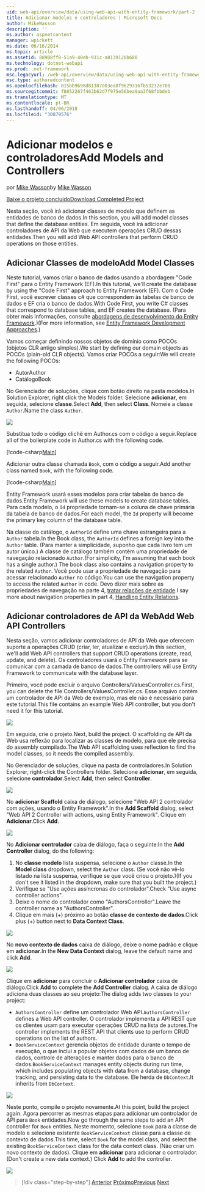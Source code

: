 ```yaml
---
uid: web-api/overview/data/using-web-api-with-entity-framework/part-2
title: Adicionar modelos e controladores | Microsoft Docs
author: MikeWasson
description: ''
ms.author: aspnetcontent
manager: wpickett
ms.date: 06/16/2014
ms.topic: article
ms.assetid: 88908ff8-51a9-40eb-931c-a8139128b680
ms.technology: dotnet-webapi
ms.prod: .net-framework
msc.legacyurl: /web-api/overview/data/using-web-api-with-entity-framework/part-2
msc.type: authoredcontent
ms.openlocfilehash: 015bb9698d81387d03ea8f9629316fb53232e708
ms.sourcegitcommit: f8852267f463b62d7f975e56bea9aa3f68fbbdeb
ms.translationtype: MT
ms.contentlocale: pt-BR
ms.lasthandoff: 04/06/2018
ms.locfileid: "30879576"
---
```

<a name="add-models-and-controllers"></a><span data-ttu-id="3dc2e-102">Adicionar modelos e controladores</span><span class="sxs-lookup"><span data-stu-id="3dc2e-102">Add Models and Controllers</span></span>
====================
<span data-ttu-id="3dc2e-103">por [Mike Wasson](https://github.com/MikeWasson)</span><span class="sxs-lookup"><span data-stu-id="3dc2e-103">by [Mike Wasson](https://github.com/MikeWasson)</span></span>

[<span data-ttu-id="3dc2e-104">Baixe o projeto concluído</span><span class="sxs-lookup"><span data-stu-id="3dc2e-104">Download Completed Project</span></span>](https://github.com/MikeWasson/BookService)

<span data-ttu-id="3dc2e-105">Nesta seção, você irá adicionar classes de modelo que definem as entidades de banco de dados.</span><span class="sxs-lookup"><span data-stu-id="3dc2e-105">In this section, you will add model classes that define the database entities.</span></span> <span data-ttu-id="3dc2e-106">Em seguida, você irá adicionar controladores de API da Web que executem operações CRUD dessas entidades.</span><span class="sxs-lookup"><span data-stu-id="3dc2e-106">Then you will add Web API controllers that perform CRUD operations on those entities.</span></span>

## <a name="add-model-classes"></a><span data-ttu-id="3dc2e-107">Adicionar Classes de modelo</span><span class="sxs-lookup"><span data-stu-id="3dc2e-107">Add Model Classes</span></span>

<span data-ttu-id="3dc2e-108">Neste tutorial, vamos criar o banco de dados usando a abordagem "Code First" para o Entity Framework (EF).</span><span class="sxs-lookup"><span data-stu-id="3dc2e-108">In this tutorial, we'll create the database by using the "Code First" approach to Entity Framework (EF).</span></span> <span data-ttu-id="3dc2e-109">Com o Code First, você escrever classes c# que correspondem às tabelas de banco de dados e EF cria o banco de dados.</span><span class="sxs-lookup"><span data-stu-id="3dc2e-109">With Code First, you write C# classes that correspond to database tables, and EF creates the database.</span></span> <span data-ttu-id="3dc2e-110">(Para obter mais informações, consulte [abordagens de desenvolvimento do Entity Framework](https://msdn.microsoft.com/library/ms178359%28v=vs.110%29.aspx#dbfmfcf).)</span><span class="sxs-lookup"><span data-stu-id="3dc2e-110">(For more information, see [Entity Framework Development Approaches](https://msdn.microsoft.com/library/ms178359%28v=vs.110%29.aspx#dbfmfcf).)</span></span>

<span data-ttu-id="3dc2e-111">Vamos começar definindo nossos objetos de domínio como POCOs (objetos CLR antigo simples).</span><span class="sxs-lookup"><span data-stu-id="3dc2e-111">We start by defining our domain objects as POCOs (plain-old CLR objects).</span></span> <span data-ttu-id="3dc2e-112">Vamos criar POCOs a seguir:</span><span class="sxs-lookup"><span data-stu-id="3dc2e-112">We will create the following POCOs:</span></span>

- <span data-ttu-id="3dc2e-113">Autor</span><span class="sxs-lookup"><span data-stu-id="3dc2e-113">Author</span></span>
- <span data-ttu-id="3dc2e-114">Catálogo</span><span class="sxs-lookup"><span data-stu-id="3dc2e-114">Book</span></span>

<span data-ttu-id="3dc2e-115">No Gerenciador de soluções, clique com botão direito na pasta modelos.</span><span class="sxs-lookup"><span data-stu-id="3dc2e-115">In Solution Explorer, right click the Models folder.</span></span> <span data-ttu-id="3dc2e-116">Selecione **adicionar**, em seguida, selecione **classe**.</span><span class="sxs-lookup"><span data-stu-id="3dc2e-116">Select **Add**, then select **Class**.</span></span> <span data-ttu-id="3dc2e-117">Nomeie a classe `Author`.</span><span class="sxs-lookup"><span data-stu-id="3dc2e-117">Name the class `Author`.</span></span>

![](part-2/_static/image1.png)

<span data-ttu-id="3dc2e-118">Substitua todo o código clichê em Author.cs com o código a seguir.</span><span class="sxs-lookup"><span data-stu-id="3dc2e-118">Replace all of the boilerplate code in Author.cs with the following code.</span></span>

[!code-csharp[Main](part-2/samples/sample1.cs)]

<span data-ttu-id="3dc2e-119">Adicionar outra classe chamada `Book`, com o código a seguir.</span><span class="sxs-lookup"><span data-stu-id="3dc2e-119">Add another class named `Book`, with the following code.</span></span>

[!code-csharp[Main](part-2/samples/sample2.cs)]

<span data-ttu-id="3dc2e-120">Entity Framework usará esses modelos para criar tabelas de banco de dados.</span><span class="sxs-lookup"><span data-stu-id="3dc2e-120">Entity Framework will use these models to create database tables.</span></span> <span data-ttu-id="3dc2e-121">Para cada modelo, o `Id` propriedade tornam-se a coluna de chave primária da tabela de banco de dados.</span><span class="sxs-lookup"><span data-stu-id="3dc2e-121">For each model, the `Id` property will become the primary key column of the database table.</span></span>

<span data-ttu-id="3dc2e-122">Na classe do catálogo, o `AuthorId` define uma chave estrangeira para a `Author` tabela.</span><span class="sxs-lookup"><span data-stu-id="3dc2e-122">In the Book class, the `AuthorId` defines a foreign key into the `Author` table.</span></span> <span data-ttu-id="3dc2e-123">(Para manter a simplicidade, suponho que cada livro tem um autor único.) A classe de catálogo também contém uma propriedade de navegação relacionado `Author`.</span><span class="sxs-lookup"><span data-stu-id="3dc2e-123">(For simplicity, I'm assuming that each book has a single author.) The book class also contains a navigation property to the related `Author`.</span></span> <span data-ttu-id="3dc2e-124">Você pode usar a propriedade de navegação para acessar relacionado `Author` no código.</span><span class="sxs-lookup"><span data-stu-id="3dc2e-124">You can use the navigation property to access the related `Author` in code.</span></span> <span data-ttu-id="3dc2e-125">Devo dizer mais sobre as propriedades de navegação na parte 4, [tratar relações de entidade](part-4.md).</span><span class="sxs-lookup"><span data-stu-id="3dc2e-125">I say more about navigation properties in part 4, [Handling Entity Relations](part-4.md).</span></span>

## <a name="add-web-api-controllers"></a><span data-ttu-id="3dc2e-126">Adicionar controladores de API da Web</span><span class="sxs-lookup"><span data-stu-id="3dc2e-126">Add Web API Controllers</span></span>

<span data-ttu-id="3dc2e-127">Nesta seção, vamos adicionar controladores de API da Web que oferecem suporte a operações CRUD (criar, ler, atualizar e excluir).</span><span class="sxs-lookup"><span data-stu-id="3dc2e-127">In this section, we'll add Web API controllers that support CRUD operations (create, read, update, and delete).</span></span> <span data-ttu-id="3dc2e-128">Os controladores usará o Entity Framework para se comunicar com a camada de banco de dados.</span><span class="sxs-lookup"><span data-stu-id="3dc2e-128">The controllers will use Entity Framework to communicate with the database layer.</span></span>

<span data-ttu-id="3dc2e-129">Primeiro, você pode excluir o arquivo Controllers/ValuesController.cs.</span><span class="sxs-lookup"><span data-stu-id="3dc2e-129">First, you can delete the file Controllers/ValuesController.cs.</span></span> <span data-ttu-id="3dc2e-130">Esse arquivo contém um controlador de API da Web de exemplo, mas ele não é necessário para este tutorial.</span><span class="sxs-lookup"><span data-stu-id="3dc2e-130">This file contains an example Web API controller, but you don't need it for this tutorial.</span></span>

![](part-2/_static/image2.png)

<span data-ttu-id="3dc2e-131">Em seguida, crie o projeto.</span><span class="sxs-lookup"><span data-stu-id="3dc2e-131">Next, build the project.</span></span> <span data-ttu-id="3dc2e-132">O scaffolding de API da Web usa reflexão para localizar as classes de modelo, para que ele precisa do assembly compilado.</span><span class="sxs-lookup"><span data-stu-id="3dc2e-132">The Web API scaffolding uses reflection to find the model classes, so it needs the compiled assembly.</span></span>

<span data-ttu-id="3dc2e-133">No Gerenciador de soluções, clique na pasta de controladores.</span><span class="sxs-lookup"><span data-stu-id="3dc2e-133">In Solution Explorer, right-click the Controllers folder.</span></span> <span data-ttu-id="3dc2e-134">Selecione **adicionar**, em seguida, selecione **controlador**.</span><span class="sxs-lookup"><span data-stu-id="3dc2e-134">Select **Add**, then select **Controller**.</span></span>

![](part-2/_static/image3.png)

<span data-ttu-id="3dc2e-135">No **adicionar Scaffold** caixa de diálogo, selecione "Web API 2 controlador com ações, usando o Entity Framework".</span><span class="sxs-lookup"><span data-stu-id="3dc2e-135">In the **Add Scaffold** dialog, select "Web API 2 Controller with actions, using Entity Framework".</span></span> <span data-ttu-id="3dc2e-136">Clique em **Adicionar**.</span><span class="sxs-lookup"><span data-stu-id="3dc2e-136">Click **Add**.</span></span>

![](part-2/_static/image4.png)

<span data-ttu-id="3dc2e-137">No **Adicionar controlador** caixa de diálogo, faça o seguinte:</span><span class="sxs-lookup"><span data-stu-id="3dc2e-137">In the **Add Controller** dialog, do the following:</span></span>

1. <span data-ttu-id="3dc2e-138">No **classe modelo** lista suspensa, selecione o `Author` classe.</span><span class="sxs-lookup"><span data-stu-id="3dc2e-138">In the **Model class** dropdown, select the `Author` class.</span></span> <span data-ttu-id="3dc2e-139">(Se você não vê-lo listado na lista suspensa, verifique se que você criou o projeto.)</span><span class="sxs-lookup"><span data-stu-id="3dc2e-139">(If you don't see it listed in the dropdown, make sure that you built the project.)</span></span>
2. <span data-ttu-id="3dc2e-140">Verifique se "Use ações assíncronas do controlador".</span><span class="sxs-lookup"><span data-stu-id="3dc2e-140">Check "Use async controller actions".</span></span>
3. <span data-ttu-id="3dc2e-141">Deixe o nome do controlador como &quot;AuthorsController&quot;.</span><span class="sxs-lookup"><span data-stu-id="3dc2e-141">Leave the controller name as &quot;AuthorsController&quot;.</span></span>
4. <span data-ttu-id="3dc2e-142">Clique em mais (+) próximo ao botão **classe de contexto de dados**.</span><span class="sxs-lookup"><span data-stu-id="3dc2e-142">Click plus (+) button next to **Data Context Class**.</span></span>

![](part-2/_static/image5.png)

<span data-ttu-id="3dc2e-143">No **novo contexto de dados** caixa de diálogo, deixe o nome padrão e clique em **adicionar**.</span><span class="sxs-lookup"><span data-stu-id="3dc2e-143">In the **New Data Context** dialog, leave the default name and click **Add**.</span></span>

![](part-2/_static/image6.png)

<span data-ttu-id="3dc2e-144">Clique em **adicionar** para concluir o **Adicionar controlador** caixa de diálogo.</span><span class="sxs-lookup"><span data-stu-id="3dc2e-144">Click **Add** to complete the **Add Controller** dialog.</span></span> <span data-ttu-id="3dc2e-145">A caixa de diálogo adiciona duas classes ao seu projeto:</span><span class="sxs-lookup"><span data-stu-id="3dc2e-145">The dialog adds two classes to your project:</span></span>

- <span data-ttu-id="3dc2e-146">`AuthorsController` define um controlador Web API.</span><span class="sxs-lookup"><span data-stu-id="3dc2e-146">`AuthorsController` defines a Web API controller.</span></span> <span data-ttu-id="3dc2e-147">O controlador implementa a API REST que os clientes usam para executar operações CRUD na lista de autores.</span><span class="sxs-lookup"><span data-stu-id="3dc2e-147">The controller implements the REST API that clients use to perform CRUD operations on the list of authors.</span></span>
- <span data-ttu-id="3dc2e-148">`BookServiceContext` gerencia objetos de entidade durante o tempo de execução, o que inclui a popular objetos com dados de um banco de dados, controle de alterações e manter dados para o banco de dados.</span><span class="sxs-lookup"><span data-stu-id="3dc2e-148">`BookServiceContext` manages entity objects during run time, which includes populating objects with data from a database, change tracking, and persisting data to the database.</span></span> <span data-ttu-id="3dc2e-149">Ele herda de `DbContext`.</span><span class="sxs-lookup"><span data-stu-id="3dc2e-149">It inherits from `DbContext`.</span></span>

![](part-2/_static/image7.png)

<span data-ttu-id="3dc2e-150">Neste ponto, compile o projeto novamente.</span><span class="sxs-lookup"><span data-stu-id="3dc2e-150">At this point, build the project again.</span></span> <span data-ttu-id="3dc2e-151">Agora percorrer as mesmas etapas para adicionar um controlador de API para `Book` entidades.</span><span class="sxs-lookup"><span data-stu-id="3dc2e-151">Now go through the same steps to add an API controller for `Book` entities.</span></span> <span data-ttu-id="3dc2e-152">Neste momento, selecione `Book` para a classe de modelo e selecione existente `BookServiceContext` classe para a classe de contexto de dados.</span><span class="sxs-lookup"><span data-stu-id="3dc2e-152">This time, select `Book` for the model class, and select the existing `BookServiceContext` class for the data context class.</span></span> <span data-ttu-id="3dc2e-153">(Não criar um novo contexto de dados). Clique em **adicionar** para adicionar o controlador.</span><span class="sxs-lookup"><span data-stu-id="3dc2e-153">(Don't create a new data context.) Click **Add** to add the controller.</span></span>

![](part-2/_static/image8.png)

> [!div class="step-by-step"]
> <span data-ttu-id="3dc2e-154">[Anterior](part-1.md)
> [Próximo](part-3.md)</span><span class="sxs-lookup"><span data-stu-id="3dc2e-154">[Previous](part-1.md)
[Next](part-3.md)</span></span>
